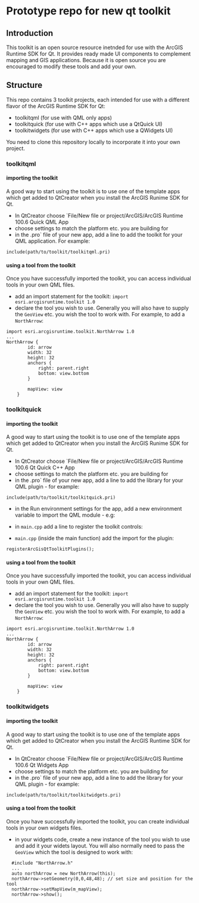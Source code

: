 # Prototype repo for new qt toolkit

## Introduction
This toolkit is an open source resource inetnded for use with the ArcGIS Runtime
SDK for Qt. It provides ready made UI components to complement mapping and GIS
applications. Because it is open source you are encouraged to modify these tools
and add your own.

## Structure
This repo contains 3 toolkit projects, each intended for use with a different
flavor of the ArcGIS Runtime SDK for Qt:

- toolkitqml (for use with QML only apps)
- toolkitquick (for use with C++ apps which use a QtQuick UI)
- toolkitwidgets (for use with C++ apps which use a QWidgets UI)

You need to clone this repository locally to incorporate it into your own
project.


### toolkitqml

#### importing the toolkit
A good way to start using the toolkit is to use one of the template apps which
get added to QtCreator when you install the ArcGIS Runime SDK for Qt.

- In QtCreator choose `File/New file or project/ArcGIS/ArcGIS Runtime 100.6
  Quick QML App
- choose settings to match the platform etc. you are building for
- in the .pro` file of your new app, add a line to add the toolkit for your
  QML application. For example:

```
include(path/to/toolkit/toolkitqml.pri)
```

#### using a tool from the toolkit
Once you have successfully imported the toolkit, you can access individual tools
in your own QML files.

- add an import statement for the toolkit:
  `import esri.arcgisruntime.toolkit 1.0`
- declare the tool you wish to use. Generally you will also have to supply the
  `GeoView` etc. you wish the tool to work with. For example, to add a
  `NorthArrow`:

```
import esri.arcgisruntime.toolkit.NorthArrow 1.0
...
NorthArrow {
        id: arrow
        width: 32
        height: 32
        anchors {
            right: parent.right
            bottom: view.bottom
        }

        mapView: view
    }
```

### toolkitquick

#### importing the toolkit
A good way to start using the toolkit is to use one of the template apps which
get added to QtCreator when you install the ArcGIS Runime SDK for Qt.

- In QtCreator choose `File/New file or project/ArcGIS/ArcGIS Runtime 100.6 Qt
  Quick C++ App
- choose settings to match the platform etc. you are building for
- in the .pro` file of your new app, add a line to add the library for your QML
  plugin - for example:

```
include(path/to/toolkit/toolkitquick.pri)
```

- in the Run environment settings for the app, add a new environment variable to
  import the QML module - e.g:

- in `main.cpp` add a line to register the toolkit controls:

- `main.cpp` (inside the main function) add the import for the plugin:

```
registerArcGisQtToolkitPlugins();
```

#### using a tool from the toolkit
Once you have successfully imported the toolkit, you can access individual tools
in your own QML files.

- add an import statement for the toolkit:
`import esri.arcgisruntime.toolkit 1.0`
- declare the tool you wish to use. Generally you will also have to supply the
  `GeoView` etc. you wish the tool to work with. For example, to add a `NorthArrow`:

```
import esri.arcgisruntime.toolkit.NorthArrow 1.0
...
NorthArrow {
        id: arrow
        width: 32
        height: 32
        anchors {
            right: parent.right
            bottom: view.bottom
        }

        mapView: view
    }
```

### toolkitwidgets

#### importing the toolkit
A good way to start using the toolkit is to use one of the template apps which
get added to QtCreator when you install the ArcGIS Runtime SDK for Qt.

- In QtCreator choose `File/New file or project/ArcGIS/ArcGIS Runtime 100.6 Qt
  Widgets App
- choose settings to match the platform etc. you are building for
- in the .pro` file of your new app, add a line to add the library for your QML
  plugin - for example:

```
include(path/to/toolkit/toolkitwidgets.pri)
```

#### using a tool from the toolkit
Once you have successfully imported the toolkit, you can create individual tools
in your own widgets files.

- in your widgets code, create a new instance of the tool you wish to use and
  add it your widets layout. You will also normally need to pass the `GeoView`
  which the tool is designed to work with:

```
  #include "NorthArrow.h"
  ...
  auto northArrow = new NorthArrow(this);
  northArrow->setGeometry(0,0,48,48); // set size and position for the tool
  northArrow->setMapView(m_mapView);
  northArrow->show();
```
 





